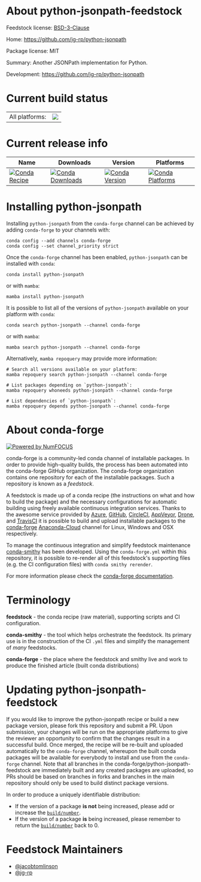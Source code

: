About python-jsonpath-feedstock
===============================

Feedstock license: [BSD-3-Clause](https://github.com/conda-forge/python-jsonpath-feedstock/blob/main/LICENSE.txt)

Home: https://github.com/jg-rp/python-jsonpath

Package license: MIT

Summary: Another JSONPath implementation for Python.

Development: https://github.com/jg-rp/python-jsonpath

Current build status
====================


<table><tr><td>All platforms:</td>
    <td>
      <a href="https://dev.azure.com/conda-forge/feedstock-builds/_build/latest?definitionId=19648&branchName=main">
        <img src="https://dev.azure.com/conda-forge/feedstock-builds/_apis/build/status/python-jsonpath-feedstock?branchName=main">
      </a>
    </td>
  </tr>
</table>

Current release info
====================

| Name | Downloads | Version | Platforms |
| --- | --- | --- | --- |
| [![Conda Recipe](https://img.shields.io/badge/recipe-python--jsonpath-green.svg)](https://anaconda.org/conda-forge/python-jsonpath) | [![Conda Downloads](https://img.shields.io/conda/dn/conda-forge/python-jsonpath.svg)](https://anaconda.org/conda-forge/python-jsonpath) | [![Conda Version](https://img.shields.io/conda/vn/conda-forge/python-jsonpath.svg)](https://anaconda.org/conda-forge/python-jsonpath) | [![Conda Platforms](https://img.shields.io/conda/pn/conda-forge/python-jsonpath.svg)](https://anaconda.org/conda-forge/python-jsonpath) |

Installing python-jsonpath
==========================

Installing `python-jsonpath` from the `conda-forge` channel can be achieved by adding `conda-forge` to your channels with:

```
conda config --add channels conda-forge
conda config --set channel_priority strict
```

Once the `conda-forge` channel has been enabled, `python-jsonpath` can be installed with `conda`:

```
conda install python-jsonpath
```

or with `mamba`:

```
mamba install python-jsonpath
```

It is possible to list all of the versions of `python-jsonpath` available on your platform with `conda`:

```
conda search python-jsonpath --channel conda-forge
```

or with `mamba`:

```
mamba search python-jsonpath --channel conda-forge
```

Alternatively, `mamba repoquery` may provide more information:

```
# Search all versions available on your platform:
mamba repoquery search python-jsonpath --channel conda-forge

# List packages depending on `python-jsonpath`:
mamba repoquery whoneeds python-jsonpath --channel conda-forge

# List dependencies of `python-jsonpath`:
mamba repoquery depends python-jsonpath --channel conda-forge
```


About conda-forge
=================

[![Powered by
NumFOCUS](https://img.shields.io/badge/powered%20by-NumFOCUS-orange.svg?style=flat&colorA=E1523D&colorB=007D8A)](https://numfocus.org)

conda-forge is a community-led conda channel of installable packages.
In order to provide high-quality builds, the process has been automated into the
conda-forge GitHub organization. The conda-forge organization contains one repository
for each of the installable packages. Such a repository is known as a *feedstock*.

A feedstock is made up of a conda recipe (the instructions on what and how to build
the package) and the necessary configurations for automatic building using freely
available continuous integration services. Thanks to the awesome service provided by
[Azure](https://azure.microsoft.com/en-us/services/devops/), [GitHub](https://github.com/),
[CircleCI](https://circleci.com/), [AppVeyor](https://www.appveyor.com/),
[Drone](https://cloud.drone.io/welcome), and [TravisCI](https://travis-ci.com/)
it is possible to build and upload installable packages to the
[conda-forge](https://anaconda.org/conda-forge) [Anaconda-Cloud](https://anaconda.org/)
channel for Linux, Windows and OSX respectively.

To manage the continuous integration and simplify feedstock maintenance
[conda-smithy](https://github.com/conda-forge/conda-smithy) has been developed.
Using the ``conda-forge.yml`` within this repository, it is possible to re-render all of
this feedstock's supporting files (e.g. the CI configuration files) with ``conda smithy rerender``.

For more information please check the [conda-forge documentation](https://conda-forge.org/docs/).

Terminology
===========

**feedstock** - the conda recipe (raw material), supporting scripts and CI configuration.

**conda-smithy** - the tool which helps orchestrate the feedstock.
                   Its primary use is in the construction of the CI ``.yml`` files
                   and simplify the management of *many* feedstocks.

**conda-forge** - the place where the feedstock and smithy live and work to
                  produce the finished article (built conda distributions)


Updating python-jsonpath-feedstock
==================================

If you would like to improve the python-jsonpath recipe or build a new
package version, please fork this repository and submit a PR. Upon submission,
your changes will be run on the appropriate platforms to give the reviewer an
opportunity to confirm that the changes result in a successful build. Once
merged, the recipe will be re-built and uploaded automatically to the
`conda-forge` channel, whereupon the built conda packages will be available for
everybody to install and use from the `conda-forge` channel.
Note that all branches in the conda-forge/python-jsonpath-feedstock are
immediately built and any created packages are uploaded, so PRs should be based
on branches in forks and branches in the main repository should only be used to
build distinct package versions.

In order to produce a uniquely identifiable distribution:
 * If the version of a package **is not** being increased, please add or increase
   the [``build/number``](https://docs.conda.io/projects/conda-build/en/latest/resources/define-metadata.html#build-number-and-string).
 * If the version of a package **is** being increased, please remember to return
   the [``build/number``](https://docs.conda.io/projects/conda-build/en/latest/resources/define-metadata.html#build-number-and-string)
   back to 0.

Feedstock Maintainers
=====================

* [@jacobtomlinson](https://github.com/jacobtomlinson/)
* [@jg-rp](https://github.com/jg-rp/)

